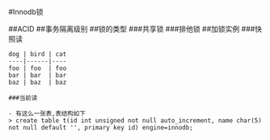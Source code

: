 #Innodb锁

##ACID
##事务隔离级别
##锁的类型
	###共享锁
	###排他锁
##加锁实例
	###快照读

	dog | bird | cat
	----|------|----
	foo | foo  | foo
	bar | bar  | bar
	baz | baz  | baz

	###当前读

	- 有这么一张表,表结构如下
	> create table t(id int unsigned not null auto_increment, name char(5) not null default '', primary key id) engine=innodb;
